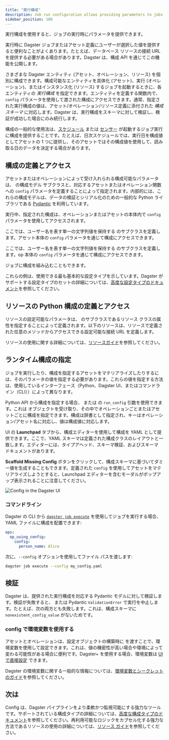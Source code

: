 ```yaml
---
title: "実行構成"
description: Job run configuration allows providing parameters to jobs at the time they're executed.
sidebar_position: 100
---
```


実行構成を使用すると、ジョブの実行時にパラメータを提供できます。

実行時に Dagster ジョブまたはアセット定義にユーザーが選択した値を提供すると便利なことがよくあります。たとえば、データベース リソースの接続 URL を提供する必要がある場合があります。Dagster は、構成 API を通じてこの機能を公開します。

さまざまな Dagster エンティティ (アセット、オペレーション、リソース) を個別に構成できます。構成可能なエンティティを具体化 (アセット)、実行 (オペレーション)、またはインスタンス化 (リソース) するジョブを起動するときに、各エンティティの _実行構成_ を指定できます。エンティティを定義する関数内で、`config` パラメータを使用して渡された構成にアクセスできます。通常、指定された実行構成の値は、アセット/オペレーション/リソース定義に添付された _構成スキーマ_ に対応します。Dagster は、実行構成をスキーマに対して検証し、検証が成功した場合にのみ続行します。

構成の一般的な使用法は、[スケジュール](/guides/automate/schedules/) または [センサー](/guides/automate/sensors/) が起動するジョブ実行に構成を提供することです。たとえば、日次スケジュールでは、実行日を構成値としてアセットの 1 つに提供し、そのアセットではその構成値を使用して、読み取る日のデータを決定する場合があります。

## 構成の定義とアクセス

アセットまたはオペレーションによって受け入れられる構成可能なパラメータは、<PyObject section="config" module="dagster" object="Config"/> の構成モデル サブクラスと、対応するアセットまたはオペレーション関数への `config` パラメータを定義することによって指定されます。内部的には、これらの構成モデルは、データの検証とシリアル化のための一般的な Python ライブラリである [Pydantic](https://docs.pydantic.dev/) を利用しています。

実行中、指定された構成は、オペレーションまたはアセットの本体内で `config` パラメータを使用してアクセスされます。

<Tabs persistentKey="assetsorops">
<TabItem value="software-defined-assets を使用">

ここでは、ユーザー名を表す単一の文字列値を保持する <PyObject section="config" module="dagster" object="Config"/> のサブクラスを定義します。アセット本体の `config` パラメータを通じて構成にアクセスできます。

<CodeExample
  path="docs_snippets/docs_snippets/guides/dagster/pythonic_config/pythonic_config.py"
  startAfter="start_basic_asset_config"
  endBefore="end_basic_asset_config"
  dedent="4"
/>


</TabItem>
<TabItem value="ops とジョブを使用">

ここでは、ユーザー名を表す単一の文字列値を保持する <PyObject section="config" module="dagster" object="Config"/> のサブクラスを定義します。op 本体の `config` パラメータを通じて構成にアクセスできます。

<CodeExample
  path="docs_snippets/docs_snippets/guides/dagster/pythonic_config/pythonic_config.py"
  startAfter="start_basic_op_config"
  endBefore="end_basic_op_config"
/>

ジョブに構成を組み込むこともできます。

</TabItem>
</Tabs>

これらの例は、使用できる最も基本的な設定タイプを示しています。Dagster がサポートする設定タイプのセットの詳細については、[高度な設定タイプのドキュメント](/guides/operate/configuration/advanced-config-types)を参照してください。

## リソースの Python 構成の定義とアクセス

リソースの設定可能なパラメータは、<PyObject section="resources" module="dagster" object="ConfigurableResource"/> のサブクラスであるリソース クラスの属性を指定することによって定義されます。以下のリソースは、リソースで定義された任意のメソッドからアクセスできる設定可能な接続 URL を定義します。

<CodeExample
  path="docs_snippets/docs_snippets/guides/dagster/pythonic_config/pythonic_config.py"
  startAfter="start_basic_resource_config"
  endBefore="end_basic_resource_config"
  dedent="4"
/>


リソースの使用に関する詳細については、[リソースガイド](/guides/build/external-resources/)を参照してください。

## ランタイム構成の指定

ジョブを実行したり、構成を指定するアセットをマテリアライズしたりするには、そのパラメータの値を指定する必要があります。これらの値を指定する方法は、使用しているインターフェース（Python、Dagster UI、またはコマンドライン（CLI））によって異なります。

<Tabs persistentKey="configtype">
<TabItem value="Python">

Python API から構成を指定する場合、<PyObject section="jobs" module="dagster" object="JobDefinition.execute_in_process" /> または <PyObject section="execution" module="dagster" object="materialize"/> の `​​run_config` 引数を使用できます。これは <PyObject section="config" module="dagster" object="RunConfig"/> オブジェクトを受け取り、その中でオペレーションごとまたはアセットごとに構成を指定できます。構成は辞書として指定され、キーはオペレーション/アセット名に対応し、値は構成値に対応します。

<CodeExample
  path="docs_snippets/docs_snippets/guides/dagster/pythonic_config/pythonic_config.py"
  startAfter="start_execute_with_config"
  endBefore="end_execute_with_config"
  dedent="4"
/>

</TabItem>
<TabItem value="Dagster UI">

UI の **Launchpad** タブから、構成エディターを使用して構成を YAML として提供できます。ここで、YAML スキーマは定義された構成クラスのレイアウトと一致します。エディターには、タイプアヘッド、スキーマ検証、およびスキーマ ドキュメントがあります。

**Scaffold Missing Config** ボタンをクリックして、構成スキーマに基づいてダミー値を生成することもできます。定義された `config` を使用してアセットをマテリアライズしようとすると、Launchpad エディターを含むモーダルがポップアップ表示されることに注意してください。

![Config in the Dagster UI](/images/guides/operate/config-ui.png)

</TabItem>
<TabItem value="コマンドライン">

### コマンドライン

Dagster の CLI から [`dagster job execute`](/api/python-api/cli#dagster-job) を使用してジョブを実行する場合、YAML ファイルに構成を配置できます:

```YAML file=/concepts/configuration/good.yaml
ops:
  op_using_config:
    config:
      person_name: Alice
```

次に、`--config` オプションを使用してファイル パスを渡します:

```bash
dagster job execute --config my_config.yaml
```

</TabItem>
</Tabs>

## 検証

Dagster は、提供された実行構成を対応する Pydantic モデルに対して検証します。検証が失敗すると、<PyObject section="errors" module="dagster" object="DagsterInvalidConfigError"/> または Pydantic `ValidationError` で実行を中止します。たとえば、次の両方とも失敗します。これは、構成スキーマに `nonexistent_config_value` がないためです。

<CodeExample
  path="docs_snippets/docs_snippets/guides/dagster/pythonic_config/pythonic_config.py"
  startAfter="start_execute_with_bad_config"
  endBefore="end_execute_with_bad_config"
  dedent="4"
/>

### config で環境変数を使用する

アセットとオペレーションは、設定オブジェクトの構築時に <PyObject section="resources" module="dagster" object="EnvVar" /> を渡すことで、環境変数を使用して設定できます。これは、値の機密性が高い場合や環境によって変わる可能性がある場合に便利です。Dagster+ を使用する場合、環境変数は [UI で直接設定](/guides/deploy/using-environment-variables-and-secrets) できます。

<CodeExample
  path="docs_snippets/docs_snippets/guides/dagster/pythonic_config/pythonic_config.py"
  startAfter="start_execute_with_config_envvar"
  endBefore="end_execute_with_config_envvar"
  dedent="4"
/>


Dagster の環境変数に関する一般的な情報については、[環境変数とシークレットのガイド](/guides/deploy/using-environment-variables-and-secrets)を参照してください。

## 次は

Config は、Dagster パイプラインをより柔軟かつ監視可能にする強力なツールです。サポートされている構成タイプの詳細については、[高度な構成タイプのドキュメント](/guides/operate/configuration/advanced-config-types)を参照してください。再利用可能なロジックをカプセル化する強力な方法であるリソースの使用の詳細については、[リソース ガイド](/guides/build/external-resources)を参照してください。
